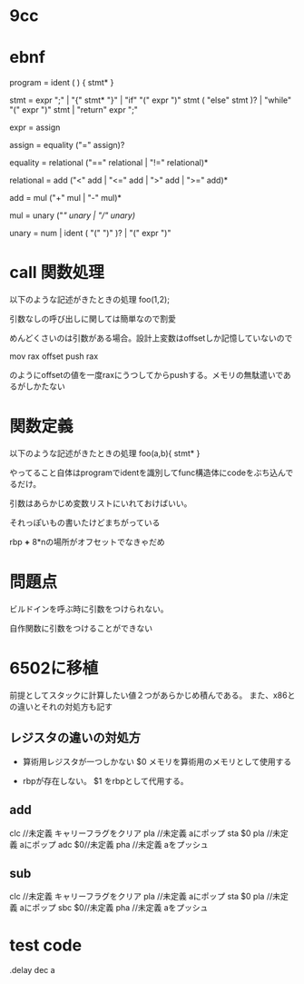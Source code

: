 # 9cc

# ebnf

program = ident ( ) { stmt* }

stmt =  expr ";"
     |  "{" stmt* "}"
     |  "if" "(" expr ")" stmt ( "else" stmt )?
     |  "while" "(" expr ")" stmt
     |  "return" expr ";"

expr = assign

assign = equality ("=" assign)?

equality = relational ("==" relational | "!=" relational)*

relational = add ("<" add | "<=" add | ">" add | ">=" add)*

add = mul ("+" mul | "-" mul)*

mul = unary ("*" unary | "/" unary)*

unary = num | ident ( "(" ")" )? | "(" expr ")"

# call  関数処理
以下のような記述がきたときの処理
foo(1,2);

引数なしの呼び出しに関しては簡単なので割愛

めんどくさいのは引数がある場合。設計上変数はoffsetしか記憶していないので

mov rax offset
push rax

のようにoffsetの値を一度raxにうつしてからpushする。メモリの無駄遣いであるがしかたない

# 関数定義
以下のような記述がきたときの処理
foo(a,b){
    stmt*
}

やってること自体はprogramでidentを識別してfunc構造体にcodeをぶち込んでるだけ。

引数はあらかじめ変数リストにいれておけばいい。

それっぽいもの書いたけどまちがっている

rbp **+** 8*nの場所がオフセットでなきゃだめ



# 問題点
ビルドインを呼ぶ時に引数をつけられない。

自作関数に引数をつけることができない

# 6502に移植

前提としてスタックに計算したい値２つがあらかじめ積んである。
また、x86との違いとそれの対処方も記す

## レジスタの違いの対処方

- 算術用レジスタが一つしかない
  $0 メモリを算術用のメモリとして使用する

- rbpが存在しない。
  $1 をrbpとして代用する。



## add

clc    //未定義 キャリーフラグをクリア
pla  //未定義 aにポップ
sta $0
pla  //未定義 aにポップ
adc $0//未定義
pha   //未定義 aをプッシュ

## sub

clc    //未定義 キャリーフラグをクリア
pla  //未定義 aにポップ
sta $0
pla  //未定義 aにポップ
sbc $0//未定義
pha   //未定義 aをプッシュ



# test code


.delay  dec a
        